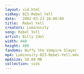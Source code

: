 ```yaml
---
layout: vid.html
vidkey: 023-Rebel_Yell
date:   2002-03-23 10:00:00
title:  Rebel Yell
creators: Luminosity
song: Rebel Yell
artist: Billy Idol
width: 848
height: 480
fandoms: Buffy the Vampire Slayer
mp4: Luminosity-023-Rebel-Yell.m4v
mp4size: 58.84 MB
collection: vids
---
```


  <div>
  
  </div>
  